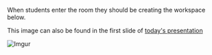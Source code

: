 When students enter the room they should be creating the workspace below. 

This image can also be found in the first slide of [today's presentation](https://docs.google.com/presentation/d/14ZLUKWApnZ3xCU7p0UMYJUwpT-jvFrVfoD1ewuLEYS0/edit#slide=id.g984a283de_0_13) 

![Imgur](http://i.imgur.com/wkR47MO.png)



